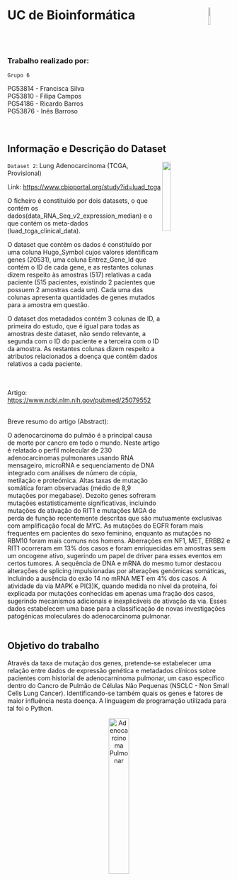 # UC de Bioinformática <img align="right" src="https://github.com/pipapsc/Bioinform-tica---Grupo-6/assets/91962321/efb39dc8-aa19-45a0-b337-ba95fbb5542f" alt="" style="width: 10%; height: 10%;">
<br><br>




### Trabalho realizado por:<br>
```Grupo 6```<br>

PG53814 - Francisca Silva<br>
PG53810 - Filipa Campos<br>
PG54186 - Ricardo Barros<br>
PG53876 - Inês Barroso<br>
<br><br>


## Informação e Descrição do Dataset

<img align="right" src="https://github.com/pipapsc/Bioinform-tica---Grupo-6/assets/91962321/40ce512c-50a5-428f-bd7b-20d2447b9dd1" alt="" style="width: 20%; height: 20%;">

```Dataset 2```: Lung Adenocarcinoma (TCGA, Provisional) <br> 

Link: https://www.cbioportal.org/study?id=luad_tcga <br>

O ficheiro é constituído por dois datasets, o que contém os dados(data_RNA_Seq_v2_expression_median) e o que contém os meta-dados (luad_tcga_clinical_data).

O dataset que contém os dados é constituído por uma coluna Hugo_Symbol cujos valores identificam genes (20531), uma coluna Entrez_Gene_Id que contém o ID de cada gene, e as restantes colunas dizem respeito às amostras (517) relativas a cada paciente (515 pacientes, existindo 2 pacientes que possuem 2 amostras cada um). Cada uma das colunas apresenta quantidades de genes mutados para a amostra em questão.

O dataset dos metadados contém 3 colunas de ID, a primeira do estudo, que é igual para todas as amostras deste dataset, não sendo relevante, a segunda com o ID do paciente e a terceira com o ID da amostra. As restantes colunas dizem respeito a atributos relacionados a doença que contêm dados relativos a cada paciente. <br><br><br>  


Artigo: https://www.ncbi.nlm.nih.gov/pubmed/25079552 <br><br> 

Breve resumo do artigo (Abstract): <br> 

O adenocarcinoma do pulmão é a principal causa de morte por cancro em
todo o mundo. Neste artigo é relatado o perfil molecular de 230 adenocarcinomas pulmonares usando RNA mensageiro, microRNA e sequenciamento de DNA integrado com análises de número de cópia, metilação e proteómica.
Altas taxas de mutação somática foram observadas (médio de 8,9
mutações por megabase). Dezoito genes sofreram mutações estatisticamente
significativas, incluindo mutações de ativação do RIT1 e mutações MGA de
perda de função recentemente descritas que são mutuamente exclusivas com
amplificação focal de MYC. As mutações do EGFR foram mais frequentes em
pacientes do sexo feminino, enquanto as mutações no RBM10 foram mais
comuns nos homens. Aberrações em NF1, MET, ERBB2 e RIT1 ocorreram em
13% dos casos e foram enriquecidas em amostras sem um oncogene ativo,
sugerindo um papel de driver para esses eventos em certos tumores. A
sequência de DNA e mRNA do mesmo tumor destacou alterações de splicing
impulsionadas por alterações genómicas somáticas, incluindo a ausência do
exão 14 no mRNA MET em 4% dos casos. A atividade da via MAPK e PI(3)K,
quando medida no nível da proteína, foi explicada por mutações conhecidas em
apenas uma fração dos casos, sugerindo mecanismos adicionais e inexplicáveis
de ativação da via. Esses dados estabelecem uma base para a classificação de
novas investigações patogénicas moleculares do adenocarcinoma pulmonar.<br><br> 



## Objetivo do trabalho



Através da taxa de mutação dos genes, pretende-se estabelecer uma relação entre dados de expressão genética e metadados clínicos sobre pacientes com historial de adenocarninoma pulmonar, um caso específico dentro do Cancro de Pulmão de Células Não Pequenas (NSCLC - Non Small Cells Lung Cancer). Identificando-se também quais os genes e fatores de maior influência nesta doença. A linguagem de programação utilizada para tal foi o Python.



<p align="center">
  <img src="https://github.com/pipapsc/Bioinform-tica---Grupo-6/assets/91962321/bb00be73-8c87-4f3f-8516-20cb2dabf23c" alt="Adenocarcinoma Pulmonar" style="width:30%; height:30%;">
</p>
<br> <br> 
